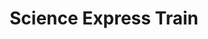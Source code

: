---
dateStart: 2009-01-01
dateEnd: 2009-01-01
title: "Science Express Train"
venue: "Science Express Train"
organizer: "Oliver Wia (www.archi-me-des.com)"
credit: "Placess & Spaces"
city:
state:
country: Germany
pdfLink: science-train-flyer.pdf
venueImages:
 - sm: image01.sm.jpg
   lg: image01.lg.jpg
 - sm: image02.sm.jpg
   lg: image02.lg.jpg
 - sm: image03.sm.jpg
   lg: image03.lg.jpg
 - sm: image04.sm.jpg
   lg: image04.lg.jpg
---